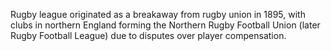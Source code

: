 Rugby league originated as a breakaway from rugby union in 1895, with clubs in northern England forming the Northern Rugby Football Union (later Rugby Football League) due to disputes over player compensation.
